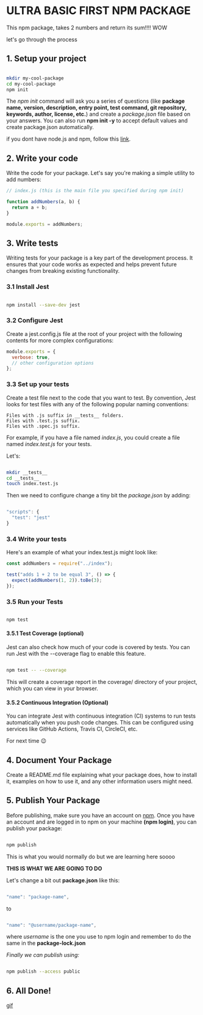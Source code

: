 # ULTRA BASIC FIRST NPM PACKAGE

This npm package, takes 2 numbers and return its sum!!!! WOW

let's go through the process

## 1. Setup your project

```sh

mkdir my-cool-package
cd my-cool-package
npm init

```

The _npm init_ command will ask you a series of questions (like **package name, version, description, entry point, test command, git repository, keywords, author, license, etc.**) and create a _package.json_ file based on your answers. You can also run **npm init -y** to accept default values and create package.json automatically.

if you dont have node.js and npm, follow this [link](https://docs.npmjs.com/downloading-and-installing-node-js-and-npm).

## 2. Write your code

Write the code for your package. Let's say you're making a simple utility to add numbers:

```js
// index.js (this is the main file you specified during npm init)

function addNumbers(a, b) {
  return a + b;
}

module.exports = addNumbers;
```

## 3. Write tests

Writing tests for your package is a key part of the development process. It ensures that your code works as expected and helps prevent future changes from breaking existing functionality.

### 3.1 Install Jest

```sh

npm install --save-dev jest

```

### 3.2 Configure Jest

Create a jest.config.js file at the root of your project with the following contents for more complex configurations:

```js
module.exports = {
  verbose: true,
  // other configuration options
};
```

### 3.3 Set up your tests

Create a test file next to the code that you want to test. By convention, Jest looks for test files with any of the following popular naming conventions:

    Files with .js suffix in __tests__ folders.
    Files with .test.js suffix.
    Files with .spec.js suffix.

For example, if you have a file named _index.js_, you could create a file named _index.test.js_ for your tests.

Let's:

```sh

mkdir __tests__
cd __tests__
touch index.test.js

```

Then we need to configure change a tiny bit the _package.json_ by adding:

```js

"scripts": {
  "test": "jest"
}

```

### 3.4 Write your tests

Here's an example of what your index.test.js might look like:

```js
const addNumbers = require("../index");

test("adds 1 + 2 to be equal 3", () => {
  expect(addNumbers(1, 2)).toBe(3);
});
```

### 3.5 Run your Tests

```sh

npm test

```

#### 3.5.1 Test Coverage (optional)

Jest can also check how much of your code is covered by tests. You can run Jest with the --coverage flag to enable this feature.

```sh

npm test -- --coverage

```

This will create a coverage report in the coverage/ directory of your project, which you can view in your browser.

#### 3.5.2 Continuous Integration (Optional)

You can integrate Jest with continuous integration (CI) systems to run tests automatically when you push code changes. This can be configured using services like GitHub Actions, Travis CI, CircleCI, etc.

For next time 😉

## 4. Document Your Package

Create a README.md file explaining what your package does, how to install it, examples on how to use it, and any other information users might need.

## 5. Publish Your Package

Before publishing, make sure you have an account on [npm](https://www.npmjs.com/signup). Once you have an account and are logged in to npm on your machine **(npm login)**, you can publish your package:

```sh

npm publish

```

This is what you would normally do but we are learning here soooo

**THIS IS WHAT WE ARE GOING TO DO**

Let's change a bit out **package.json** like this:

```js

"name": "package-name",

```

to

```js

"name": "@username/package-name",

```

where _username_ is the one you use to npm login and remember to do the same in the **package-lock.json**

_Finally we can publish using:_

```sh

npm publish --access public

```

## 6. All Done!

[gif](https://media0.giphy.com/media/xT8qBhrlNooHBYR9f2/giphy.gif?cid=ecf05e47773j8zdhibb6bnzz1br90aca5sudct1iqlsc7qie&ep=v1_gifs_search&rid=giphy.gif&ct=g)
